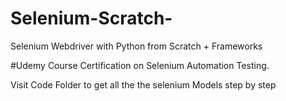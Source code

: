 # Selenium-Scratch-
Selenium Webdriver with Python from Scratch + Frameworks

#Udemy Course Certification on Selenium Automation Testing.

Visit Code Folder to get all the the selenium Models step by step
